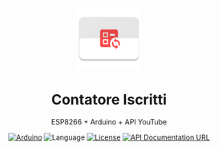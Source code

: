 <p align="center">
  <a href="https://github.com/gethecookie/ESP8266_YT" target="_blank"><img width="128" src="art/ytctr.png"></a>
</p>
<h1 align="center">Contatore Iscritti</h1>
<p align="center">ESP8266 + Arduino + API YouTube</p>
<p align="center">
  <a href="https://github.com/esp8266/Arduino"><img src="https://img.shields.io/badge/arduino-ESP8266-green.svg" alt="Arduino"></a>
  <a><img src="https://img.shields.io/badge/lang-C++-purple.svg" alt="Language"></a>
  <a href="https://github.com/gethecookie/ESP8266_YT/blob/master/LICENSE"><img src="https://img.shields.io/badge/license-Apache%202.0-blue.svg" alt="License"></a>
  <a href="https://developers.google.com/youtube/v3/docs"><img src="https://img.shields.io/badge/api%20docs-YouTube-red.svg" alt="API Documentation URL"></a>
</p>
